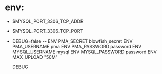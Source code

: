 

# env:
- $MYSQL_PORT_3306_TCP_ADDR
- $MYSQL_PORT_3306_TCP_PORT
- DEBUG=false 
-- 
ENV PMA_SECRET          blowfish_secret
ENV PMA_USERNAME        pma
ENV PMA_PASSWORD        password
ENV MYSQL_USERNAME      mysql
ENV MYSQL_PASSWORD      password
ENV MAX_UPLOAD "50M"

  DEBUG